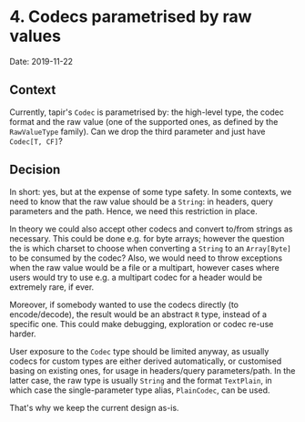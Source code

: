 # 4. Codecs parametrised by raw values

Date: 2019-11-22

## Context

Currently, tapir's `Codec` is parametrised by: the high-level type, the codec format and the raw value (one of the 
supported ones, as defined by the `RawValueType` family). Can we drop the third parameter and just have
`Codec[T, CF]`?

## Decision

In short: yes, but at the expense of some type safety. In some contexts, we need to know that the raw value should
be a `String`: in headers, query parameters and the path. Hence, we need this restriction in place. 

In theory we could also accept other codecs and convert to/from strings as necessary. This could be done e.g. for byte 
arrays; however the question the is which charset to choose when converting a `String` to an `Array[Byte]` to be
consumed by the codec? Also, we would need to throw exceptions when the raw value would be a file or a multipart,
however cases where users would try to use e.g. a multipart codec for a header would be extremely rare, if ever.

Moreover, if somebody wanted to use the codecs directly (to encode/decode), the result would be an abstract `R` type,
instead of a specific one. This could make debugging, exploration or codec re-use harder.

User exposure to the `Codec` type should be limited anyway, as usually codecs for custom types are either derived
automatically, or customised basing on existing ones, for usage in headers/query parameters/path. In the latter
case, the raw type is usually `String` and the format `TextPlain`, in which case the single-parameter type alias, 
`PlainCodec`, can be used.

That's why we keep the current design as-is.